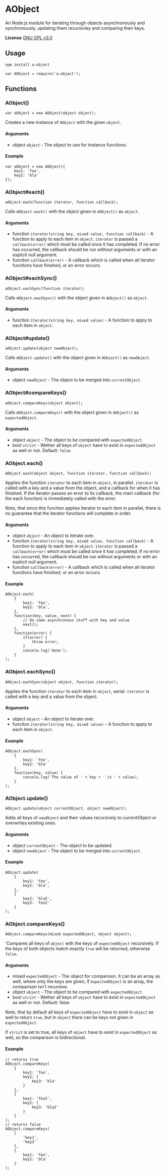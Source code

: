 # AObject
An Node.js module for iterating through objects asynchronously and synchronously, updating them recursivley and comparing their keys.

**License** [GNU GPL v3.0](https://github.com/2gathr/AObject/blob/master/LICENSE)

## Usage
```sh
npm install a-object
```
```node
var AObject = require('a-object');
```

## Functions
### AObject()
```node
var aObject = new AObject(object object);
```
Creates a new instance of `AObject` with the given `object`.

#### Arguments
- object `object` - The object to use for instance functions.

#### Example
```node
var aObject = new AObject({
	key1: 'foo',
	key2: 'bla'
});
```

### AObject#each()
```node
aObject.each(function iterator, function callback);
```
Calls `AObject.each()` with the object given in `AObject()` as `object`.

#### Arguments
- function `iterator(string key, mixed value, function callback)` - A function to apply to each item in `object`. `iterator` is passed a `callback(error)` which must be called once it has completed. If no error has occurred, the callback should be run without arguments or with an explicit null argument.
- function `callback(error)` - A callback which is called when all iterator functions have finished, or an error occurs.

### AObject#eachSync()
```node
aObject.eachSync(function iterator);
```
Calls `AObject.eachSync()` with the object given in `AObject()` as `object`.

#### Arguments
- function `iterator(string key, mixed value)` - A function to apply to each item in `object`.

### AObject#update()
```node
aObject.update(object newObject);
```
Calls `AObject.update()` with the object given in `AObject()` as `newObject`.

#### Arguments
- object `newObject` - The object to be merged into `currentObject`.

### AObject#compareKeys()
```node
aObject.compareKeys(object object);
```
Calls `AObject.compareKeys()` with the object given in `AObject()` as `expectedObject`.

#### Arguments
- object `object` - The object to be compared with `expectedObject`.
- bool `strict` - Wether all keys of `object` have to exist in `expectedObject` as well or not. Default: `false`

### AObject.each()
```node
AObject.each(object object, function iterator, function callback);
```
Applies the function `iterator` to each item in `object`, in parallel. `iterator` is called with a key and a value from the object, and a callback for when it has finished. If the iterator passes an error to its callback, the main callback (for the each function) is immediately called with the error.

Note, that since this function applies iterator to each item in parallel, there is no guarantee that the iterator functions will complete in order.

#### Arguments
- object `object` - An object to iterate over.
- function `iterator(string key, mixed value, function callback)` - A function to apply to each item in `object`. `iterator` is passed a `callback(error)` which must be called once it has completed. If no error has occurred, the callback should be run without arguments or with an explicit null argument.
- function `callback(error)` - A callback which is called when all iterator functions have finished, or an error occurs.

#### Example
```node
AObject.each(
	{
		key1: 'foo',
		key2: 'bla',
	},
	function(key, value, next) {
		// Do some asynchronous stuff with key and value
		next();
	},
	function(error) {
		if(error) {
			throw error;
		}
		console.log('done');
	}
);
```

### AObject.eachSync()
```node
AObject.eachSync(object object, function iterator);
```
Applies the function `iterator` to each item in `object`, serial. `iterator` is called with a key and a value from the object.

#### Arguments
- object `object` - An object to iterate over.
- function `iterator(string key, mixed value)` - A function to apply to each item in `object`.

#### Example
```node
AObject.eachSync(
	{
		key1: 'foo',
		key2: 'bla'
	},
	function(key, value) {
		console.log('The value of ' + key + ' is ' + value);
	}
);
```

### AObject.update()
```node
AObject.update(object currentObject, object newObject);
```
Adds all keys of `newObject` and their values recursively to currentObject or overwrites existing ones.

#### Arguments
- object `currentObject` - The object to be updated.
- object `newObject` - The object to be merged into `currentObject`.

#### Example
```node
AObject.update(
	{
		key1: 'foo',
		key2: 'bla',
	},
	{
		key2: 'bla2',
		key3: 'foo2'
	}
);
```

### AObject.compareKeys()
```node
AObject.compareKeys(mixed expectedObject, object object);
```
'Compares all keys of `object` with the keys of `expectedObject` recursively. If the keys of both objects match exactly `true` will be returned, otherwise `false`.

#### Arguments
- mixed `expectedObject` - The object for comparison. It can be an array as well, where only the keys are given, if `èxpectedObject` is an array, the comparison isn't recursive.
- object `object` - The object to be compared with `expectedObject`.
- bool `strict` - Wether all keys of `object` have to exist in `expectedObject` as well or not. Default: false

Note, that by default all keys of `expectedObject` have to exist in `object` as well to return `true`, but in `object` there can be keys not given in `expectedObject`.

If `strict` is set to true, all keys of `object` have to exist in `expectedObject` as well, so the comparison is bidirectional.

#### Example
```node
// returns true
AObject.compareKeys(
	{
		key1: 'foo',
		key2: {
			key3: 'bla'
		}
	},
	{
		key1: 'foo2',
		key2: {
			key3: 'bla2'
		}
	}
);
// returns false
AObject.compareKeys(
	[
		'key1',
		'key3'
	],
	{
		key1: 'foo',
		key2: 'bla'
	}
);
```
